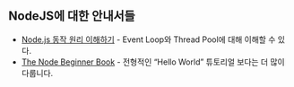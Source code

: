 ## NodeJS에 대한 안내서들

* [Node.js 동작 원리 이해하기](https://www.notion.so/bigpel66/The-Internals-of-Node-js-2f97e5f2c2a741a5ace546fdb651b329) - Event Loop와 Thread Pool에 대해 이해할 수 있다.
* [The Node Beginner Book](https://www.nodebeginner.org/index-kr.html) - 전형적인 “Hello World” 튜토리얼 보다는 더 많이 다룹니다.
